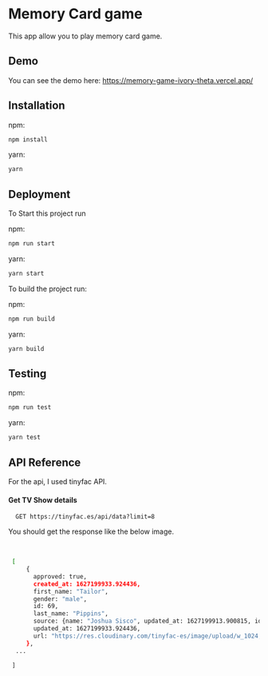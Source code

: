 
# Memory Card game

This app allow you to play memory card game.

## Demo

You can see the demo here:
https://memory-game-ivory-theta.vercel.app/
 

## Installation

 
npm:

```bash
npm install
```

yarn:

```bash
yarn
```

## Deployment

To Start this project run

npm:

```bash
npm run start
```

yarn:

```bash
yarn start
```

To build the project run:

npm:

```bash
npm run build
```

yarn:

```bash
yarn build
```

## Testing

npm:

```bash
npm run test
```


yarn:


```bash
yarn test
```


## API Reference

For the api, I used tinyfac API.

#### Get TV Show details

```http
  GET https://tinyfac.es/api/data?limit=8
```

You should get the response like the below image.

‍‍‍ 

```bash
 [
     {
       approved: true,
       created_at: 1627199933.924436,
       first_name: "Tailor",
       gender: "male",
       id: 69,
       last_name: "Pippins",
       source: {name: "Joshua Sisco", updated_at: 1627199913.900815, id: 69, created_at: 1627199913.900815,…},
       updated_at: 1627199933.924436,
       url: "https://res.cloudinary.com/tinyfac-es/image/upload/w_1024,h_1024,c_fit/v1627199931/facebook/fvslz3twinvrrplyzya8.jpg"
     },
  ...
 
 ]
```


 
